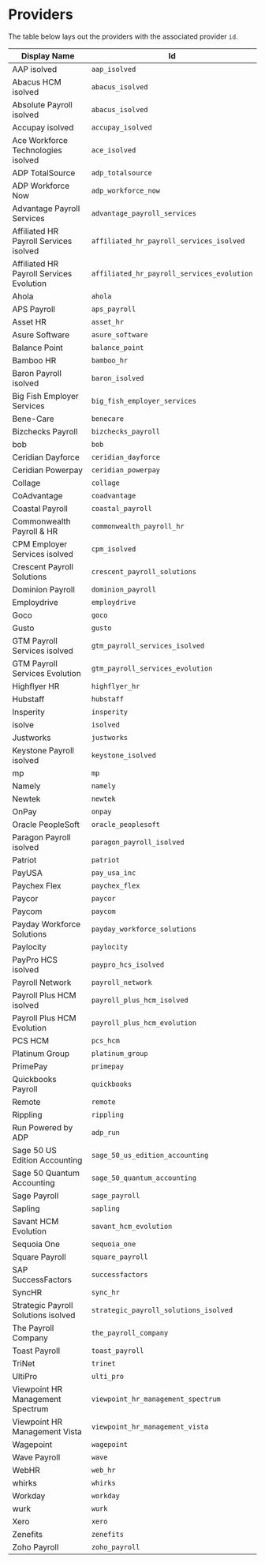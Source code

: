 # Providers

The table below lays out the providers with the associated provider `id`.


Display Name | Id 
---------|----------
AAP isolved | `aap_isolved`
Abacus HCM isolved | `abacus_isolved`
Absolute Payroll isolved | `abacus_isolved`
Accupay isolved | `accupay_isolved`
Ace Workforce Technologies isolved | `ace_isolved`
ADP TotalSource | `adp_totalsource`
ADP Workforce Now | `adp_workforce_now`
Advantage Payroll Services | `advantage_payroll_services`
Affiliated HR Payroll Services isolved | `affiliated_hr_payroll_services_isolved`
Affiliated HR Payroll Services Evolution | `affiliated_hr_payroll_services_evolution`
Ahola | `ahola`
APS Payroll | `aps_payroll`
Asset HR | `asset_hr`
Asure Software | `asure_software`
Balance Point | `balance_point`
Bamboo HR | `bamboo_hr`
Baron Payroll isolved | `baron_isolved`
Big Fish Employer Services | `big_fish_employer_services`
Bene-Care | `benecare`
Bizchecks Payroll | `bizchecks_payroll`
bob | `bob`
Ceridian Dayforce | `ceridian_dayforce`
Ceridian Powerpay | `ceridian_powerpay`
Collage | `collage`
CoAdvantage | `coadvantage`
Coastal Payroll | `coastal_payroll`
Commonwealth Payroll & HR | `commonwealth_payroll_hr`
CPM Employer Services isolved | `cpm_isolved`
Crescent Payroll Solutions | `crescent_payroll_solutions`
Dominion Payroll | `dominion_payroll`
Employdrive | `employdrive`
Goco | `goco`
Gusto | `gusto`
GTM Payroll Services isolved | `gtm_payroll_services_isolved`
GTM Payroll Services Evolution | `gtm_payroll_services_evolution`
Highflyer HR | `highflyer_hr`
Hubstaff | `hubstaff`
Insperity | `insperity`
isolve | `isolved`
Justworks | `justworks`
Keystone Payroll isolved | `keystone_isolved`
mp | `mp`
Namely | `namely`
Newtek | `newtek`
OnPay | `onpay`
Oracle PeopleSoft | `oracle_peoplesoft`
Paragon Payroll isolved | `paragon_payroll_isolved`
Patriot | `patriot`
PayUSA | `pay_usa_inc`
Paychex Flex | `paychex_flex`
Paycor | `paycor`
Paycom | `paycom`
Payday Workforce Solutions | `payday_workforce_solutions`
Paylocity | `paylocity`
PayPro HCS isolved | `paypro_hcs_isolved`
Payroll Network | `payroll_network`
Payroll Plus HCM isolved | `payroll_plus_hcm_isolved`
Payroll Plus HCM Evolution | `payroll_plus_hcm_evolution`
PCS HCM | `pcs_hcm`
Platinum Group | `platinum_group`
PrimePay | `primepay`
Quickbooks Payroll | `quickbooks`
Remote | `remote`
Rippling | `rippling`
Run Powered by ADP | `adp_run`
Sage 50 US Edition Accounting | `sage_50_us_edition_accounting`
Sage 50 Quantum Accounting | `sage_50_quantum_accounting`
Sage Payroll | `sage_payroll`
Sapling | `sapling`
Savant HCM Evolution | `savant_hcm_evolution`
Sequoia One | `sequoia_one`
Square Payroll | `square_payroll`
SAP SuccessFactors | `successfactors`
SyncHR | `sync_hr`
Strategic Payroll Solutions isolved | `strategic_payroll_solutions_isolved`
The Payroll Company | `the_payroll_company`
Toast Payroll | `toast_payroll`
TriNet | `trinet`
UltiPro | `ulti_pro`
Viewpoint HR Management Spectrum | `viewpoint_hr_management_spectrum`
Viewpoint HR Management Vista | `viewpoint_hr_management_vista`
Wagepoint | `wagepoint`
Wave Payroll | `wave`
WebHR | `web_hr`
whirks | `whirks`
Workday | `workday`
wurk | `wurk`
Xero | `xero`
Zenefits | `zenefits`
Zoho Payroll | `zoho_payroll`
